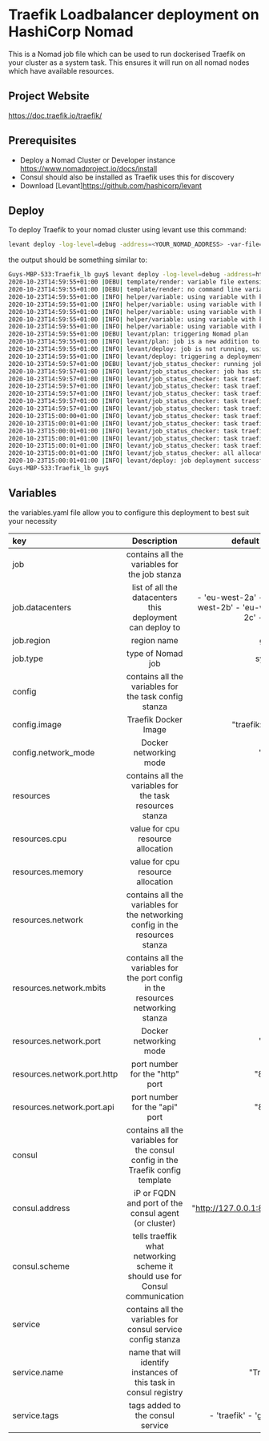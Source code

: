 # Traefik Loadbalancer deployment on HashiCorp Nomad

This is a Nomad job file which can be used to run dockerised Traefik on your
cluster as a system task. This ensures it will run on all nomad nodes which
have available resources.

## Project Website
<https://doc.traefik.io/traefik/>

## Prerequisites

* Deploy a Nomad Cluster or Developer instance <https://www.nomadproject.io/docs/install>
* Consul should also be installed as Traefik uses this for discovery
* Download [Levant]<https://github.com/hashicorp/levant>

## Deploy

To deploy Traefik to your nomad cluster using levant use this command:

```bash
levant deploy -log-level=debug -address=<YOUR_NOMAD_ADDRESS> -var-file=variables.yaml  traefik.nomad
```

the output should be something similar to:

```bash
Guys-MBP-533:Traefik_lb guy$ levant deploy -log-level=debug -address=https://nomad.eu-guystack.original.aws.hashidemos.io:4646 -var-file=variables.yaml  traefik.nomad
2020-10-23T14:59:55+01:00 |DEBU| template/render: variable file extension .yaml detected
2020-10-23T14:59:55+01:00 |DEBU| template/render: no command line variables passed
2020-10-23T14:59:55+01:00 |INFO| helper/variable: using variable with key config and value map[image:traefik:v2.2 network_mode:host] from file
2020-10-23T14:59:55+01:00 |INFO| helper/variable: using variable with key resources and value map[cpu:100 memory:128 network:map[mbits:10] port:map[api:8081 http:8080]] from file
2020-10-23T14:59:55+01:00 |INFO| helper/variable: using variable with key consul and value map[address:http://127.0.0.1:8500 scheme:http] from file
2020-10-23T14:59:55+01:00 |INFO| helper/variable: using variable with key service and value map[name:Traefik] from file
2020-10-23T14:59:55+01:00 |INFO| helper/variable: using variable with key job and value map[datacenters:[eu-west-2a eu-west-2b eu-west-2c dc1] region:global type:system] from file
2020-10-23T14:59:55+01:00 |DEBU| levant/plan: triggering Nomad plan
2020-10-23T14:59:55+01:00 |INFO| levant/plan: job is a new addition to the cluster
2020-10-23T14:59:55+01:00 |INFO| levant/deploy: job is not running, using template file group counts job_id=traefik
2020-10-23T14:59:55+01:00 |INFO| levant/deploy: triggering a deployment job_id=traefik
2020-10-23T14:59:57+01:00 |DEBU| levant/job_status_checker: running job status checker for job job_id=traefik
2020-10-23T14:59:57+01:00 |INFO| levant/job_status_checker: job has status running job_id=traefik
2020-10-23T14:59:57+01:00 |INFO| levant/job_status_checker: task traefik in allocation 48eedcbd-d57a-40bd-a7ad-484f394cd8b5 now in pending state job_id=traefik
2020-10-23T14:59:57+01:00 |INFO| levant/job_status_checker: task traefik in allocation 53411b3b-53cc-5fd9-27f1-8b3d700c494e now in pending state job_id=traefik
2020-10-23T14:59:57+01:00 |INFO| levant/job_status_checker: task traefik in allocation 6a20193d-e39d-8d51-9af8-8f16322fdaa1 now in pending state job_id=traefik
2020-10-23T14:59:57+01:00 |INFO| levant/job_status_checker: task traefik in allocation 919b4092-14b5-87d3-f769-4861699d7be4 now in pending state job_id=traefik
2020-10-23T14:59:57+01:00 |INFO| levant/job_status_checker: task traefik in allocation dc4bd41f-86ff-f900-a285-db3c58a4afb7 now in pending state job_id=traefik
2020-10-23T15:00:00+01:00 |INFO| levant/job_status_checker: task traefik in allocation 6a20193d-e39d-8d51-9af8-8f16322fdaa1 now in running state job_id=traefik
2020-10-23T15:00:01+01:00 |INFO| levant/job_status_checker: task traefik in allocation 919b4092-14b5-87d3-f769-4861699d7be4 now in running state job_id=traefik
2020-10-23T15:00:01+01:00 |INFO| levant/job_status_checker: task traefik in allocation dc4bd41f-86ff-f900-a285-db3c58a4afb7 now in running state job_id=traefik
2020-10-23T15:00:01+01:00 |INFO| levant/job_status_checker: task traefik in allocation 53411b3b-53cc-5fd9-27f1-8b3d700c494e now in running state job_id=traefik
2020-10-23T15:00:01+01:00 |INFO| levant/job_status_checker: task traefik in allocation 48eedcbd-d57a-40bd-a7ad-484f394cd8b5 now in running state job_id=traefik
2020-10-23T15:00:01+01:00 |INFO| levant/job_status_checker: all allocations in deployment of job are running job_id=traefik
2020-10-23T15:00:01+01:00 |INFO| levant/deploy: job deployment successful job_id=traefik
Guys-MBP-533:Traefik_lb guy$ 
```
## Variables
the variables.yaml file allow you to configure this deployment to best suit your necessity

| key      | Description | default value     |
| :---        |    :----:   |          ---: |
| job      | contains all the variables for the job stanza       | -   |
| job.datacenters   | list of all the datacenters this deployment can deploy to        |    - 'eu-west-2a'    - 'eu-west-2b'    - 'eu-west-2c'    -'dc1' |
| job.region   | region name        | global      |
| job.type   | type of Nomad job         | system     |
| config   | contains all the variables for the task config stanza        | -   |
| config.image   | Traefik Docker Image         | "traefik:v2.2"      |
| config.network_mode   | Docker networking mode        | "host"      |
| resources   | contains all the variables for the task resources stanza        | -      |
| resources.cpu   | value for cpu resource allocation        | 100      |
| resources.memory   | value for cpu resource allocation        | 128      |
| resources.network   | contains all the variables for the networking config in the resources stanza        | -      |
| resources.network.mbits   | contains all the variables for the port config in the resources networking stanza        | 10      |
| resources.network.port   | Docker networking mode        | "host"      |
| resources.network.port.http   | port number for the "http" port        | "8080"      |
resources.network.port.api   | port number for the "api" port        | "8081"      |
| consul   | contains all the variables for the consul config in the Traefik config template        | -      |
| consul.address   | iP or FQDN and port of the consul agent (or cluster)        | "http://127.0.0.1:8500"      |
| consul.scheme   | tells traeffik what networking scheme it should use for Consul communication         | "http"      |
| service   | contains all the variables for consul service config stanza       | -      |
| service.name   | name that will identify instances of this task in consul registry        | "Traefik"      |
| service.tags   | tags added to the consul service        | - 'traefik' - 'global'      |
